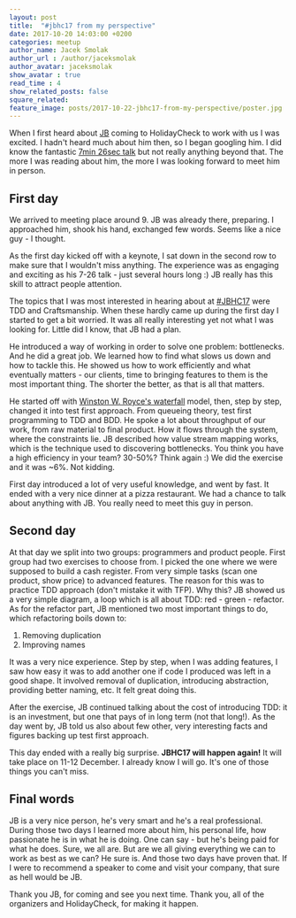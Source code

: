 ```yaml
---
layout: post
title:  "#jbhc17 from my perspective"
date: 2017-10-20 14:03:00 +0200
categories: meetup
author_name: Jacek Smolak
author_url : /author/jaceksmolak
author_avatar: jaceksmolak
show_avatar : true
read_time : 4
show_related_posts: false
square_related:
feature_image: posts/2017-10-22-jbhc17-from-my-perspective/poster.jpg
---
```


When I first heard about [JB][jbrains] coming to HolidayCheck to work with us I was excited.
I hadn't heard much about him then, so I began googling him.
I did know the fantastic [7min 26sec talk][7-26-talk] but not really anything beyond that.
The more I was reading about him, the more I was looking forward to meet him in person.

## First day

We arrived to meeting place around 9. JB was already there, preparing.
I approached him, shook his hand, exchanged few words. Seems like a nice guy - I thought.

As the first day kicked off with a keynote, I sat down in the second row to make sure that I wouldn't miss anything.
The experience was as engaging and exciting as his 7-26 talk - just several hours long :)
JB really has this skill to attract people attention.

The topics that I was most interested in hearing about at [#JBHC17][jbhc17] were TDD and Craftsmanship.
When these hardly came up during the first day I started to get a bit worried.
It was all really interesting yet not what I was looking for. Little did I know, that JB had a plan.

He introduced a way of working in order to solve one problem: bottlenecks.
And he did a great job. We learned how to find what slows us down and how to tackle this.
He showed us how to work efficiently and what eventually matters - our clients, time to bringing features to them
is the most important thing. The shorter the better, as that is all that matters.

He started off with [Winston W. Royce's waterfall][waterfall] model, then, step by step,
changed it into test first approach.
From queueing theory, test first programming to TDD and BDD. He spoke a lot about throughput of our work,
from raw material to final product. How it flows through the system, where the constraints lie.
JB described how value stream mapping works, which is the technique used to discovering bottlenecks.
You think you have a high efficiency in your team? 30-50%? Think again :)
We did the exercise and it was ~6%. Not kidding.

First day introduced a lot of very useful knowledge, and went by fast.
It ended with a very nice dinner at a pizza restaurant. We had a chance to talk about anything with JB.
You really need to meet this guy in person.

## Second day

At that day we split into two groups: programmers and product people.
First group had two exercises to choose from. I picked the one where we were supposed to build a cash
register. From very simple tasks (scan one product, show price) to advanced features.
The reason for this was to practice TDD approach (don't mistake it with TFP).
Why this? JB showed us a very simple diagram, a loop which is all about TDD: red - green - refactor.
As for the refactor part, JB mentioned two most important things to do, which refactoring boils down to:
 1. Removing duplication
 1. Improving names

It was a very nice experience. Step by step, when I was adding features, I saw how easy it was to add another one
if code I produced was left in a good shape. It involved removal of duplication, introducing abstraction, providing
better naming, etc. It felt great doing this.

After the exercise, JB continued talking about the cost of introducing TDD: it is an investment, but one
that pays of in long term (not that long!). As the day went by, JB told us also about few other, very interesting
facts and figures backing up test first approach.

This day ended with a really big surprise. **JBHC17 will happen again!** It will take place on 11-12 December.
I already know I will go. It's one of those things you can't miss.

## Final words

JB is a very nice person, he's very smart and he's a real professional.
During those two days I learned more about him, his personal life,
how passionate he is in what he is doing. One can say - but he's being paid for what he does.
Sure, we all are. But are we all giving everything we can to work as best as we can? He sure is.
And those two days have proven that. If I were to recommend a speaker to come and visit your company,
that sure as hell would be JB.

Thank you JB, for coming and see you next time.
Thank you, all of the organizers and HolidayCheck, for making it happen.

[jbrains]: https://twitter.com/jbrains
[7-26-talk]: https://vimeo.com/79106557
[jbhc17]: https://twitter.com/search?q=%23jbhc17&src=typd
[waterfall]: https://en.wikipedia.org/wiki/Winston_W._Royce
